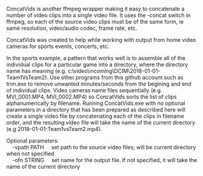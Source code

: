 ConcatVids is another ffmpeg wrapper making it easy to concatenate a number of video clips into a single video file. 
It uses the -concat switch in ffmpeg, so each of the source video clips must be of the same form, ie same resolution, video/audio codec, frame rate, etc.

ConcatVids was created to help while working with output from home video cameras for sports events, concerts, etc.

In the sports example, a pattern that works well is to assemble all of the individual clips for a particular game into a directory, where the directory name has meaning (e.g. c:\video\incoming\DCIM\2018-01-01-Team1VsTeam2). Use other programs from this github account such as trim.exe to remove unwanted minutes/seconds from the begining and end of individual clips. Video cameras name files sequentially (e.g. MVI_0001.MP4, MVI_0002.MP4) so ConcatVids sorts the list of clips alphanumerically by filename. Running ConcatVids.exe with no optional parameters in a directory that has been prepared as described here will create a single video file by concatenating each of the clips in filename order, and the resulting video file will take the name of the current directory (e.g 2018-01-01-Team1vsTeam2.mp4). 

Optional parameters:\
 &nbsp;&nbsp;&nbsp; -vpath PATH  &nbsp;&nbsp;&nbsp; set path to the source video files; will be current directory when not specified\
 &nbsp;&nbsp;&nbsp; -ofn STRING  &nbsp;&nbsp;&nbsp; set name for the output file. If not specified, it will take the name of the current directory
